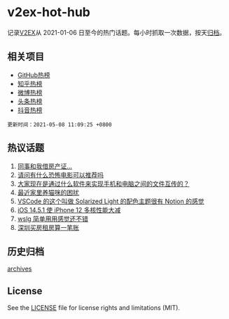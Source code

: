 # v2ex-hot-hub

 记录[V2EX](https://www.v2ex.com/)从 2021-01-06 日至今的热门话题。每小时抓取一次数据，按天[归档](archives)。
 
 ## 相关项目

- [GitHub热榜](https://github.com/snaildev/github-hot-hub)
- [知乎热榜](https://github.com/snaildev/zhihu-hot-hub)
- [微博热榜](https://github.com/snaildev/weibo-hot-hub)
- [头条热榜](https://github.com/snaildev/toutiao-hot-hub)
- [抖音热榜](https://github.com/snaildev/douyin-hot-hub)


 `更新时间：2021-05-08 11:09:25 +0800`

## 热议话题

1. [同事和我借房产证…](https://www.v2ex.com/t/775403)
1. [请问有什么恐怖电影可以推荐吗](https://www.v2ex.com/t/775377)
1. [大家现在是通过什么软件来实现手机和电脑之间的文件互传的？](https://www.v2ex.com/t/775434)
1. [最近家里养猫咪的困扰](https://www.v2ex.com/t/775462)
1. [VSCode 的这个叫做 Solarized Light 的配色主题很有 Notion 的感觉](https://www.v2ex.com/t/775399)
1. [iOS 14.5.1 使 iPhone 12 多核性能大减](https://www.v2ex.com/t/775433)
1. [wslg 简单用用感觉还不错](https://www.v2ex.com/t/775471)
1. [深圳买房租房算一笔账](https://www.v2ex.com/t/775374)

## 历史归档

[archives](archives)

## License

See the [LICENSE](LICENSE) file for license rights and limitations (MIT).
